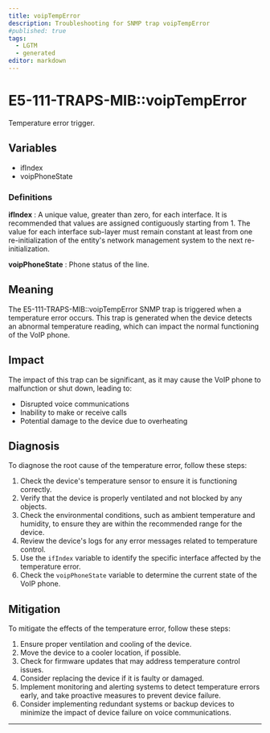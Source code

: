 ```yaml
---
title: voipTempError
description: Troubleshooting for SNMP trap voipTempError
#published: true
tags:
  - LGTM
  - generated
editor: markdown
---
```


# E5-111-TRAPS-MIB::voipTempError 

Temperature error trigger. 


## Variables


  - ifIndex
  - voipPhoneState 

### Definitions 


**ifIndex** 
: A unique value, greater than zero, for each interface.  It
is recommended that values are assigned contiguously
starting from 1.  The value for each interface sub-layer
must remain constant at least from one re-initialization of
the entity's network management system to the next re-
initialization. 

**voipPhoneState** 
: Phone status of the line. 


## Meaning

The E5-111-TRAPS-MIB::voipTempError SNMP trap is triggered when a temperature error occurs. This trap is generated when the device detects an abnormal temperature reading, which can impact the normal functioning of the VoIP phone.

## Impact

The impact of this trap can be significant, as it may cause the VoIP phone to malfunction or shut down, leading to:

* Disrupted voice communications
* Inability to make or receive calls
* Potential damage to the device due to overheating

## Diagnosis

To diagnose the root cause of the temperature error, follow these steps:

1. Check the device's temperature sensor to ensure it is functioning correctly.
2. Verify that the device is properly ventilated and not blocked by any objects.
3. Check the environmental conditions, such as ambient temperature and humidity, to ensure they are within the recommended range for the device.
4. Review the device's logs for any error messages related to temperature control.
5. Use the `ifIndex` variable to identify the specific interface affected by the temperature error.
6. Check the `voipPhoneState` variable to determine the current state of the VoIP phone.

## Mitigation

To mitigate the effects of the temperature error, follow these steps:

1. Ensure proper ventilation and cooling of the device.
2. Move the device to a cooler location, if possible.
3. Check for firmware updates that may address temperature control issues.
4. Consider replacing the device if it is faulty or damaged.
5. Implement monitoring and alerting systems to detect temperature errors early, and take proactive measures to prevent device failure.
6. Consider implementing redundant systems or backup devices to minimize the impact of device failure on voice communications.
---




